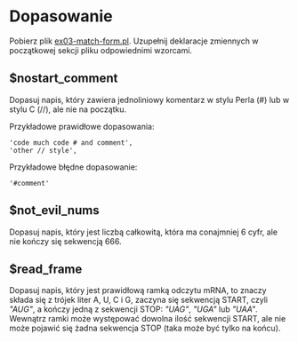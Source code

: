# Dopasowanie
Pobierz plik
[ex03-match-form.pl](https://github.com/SlimakUJ/perl/blob/master/class05/exercises/ex03-match-form.pl).
Uzupełnij deklaracje zmiennych w początkowej sekcji pliku odpowiednimi
wzorcami.

## $nostart\_comment
Dopasuj napis, który zawiera jednoliniowy komentarz w stylu Perla (#) lub
w stylu C (//), ale nie na początku.

Przykładowe prawidłowe dopasowania:
```
'code much code # and comment',
'other // style',
```

Przykładowe  błędne dopasowanie:
```
'#comment'
```

## $not\_evil\_nums
Dopasuj napis, który jest liczbą całkowitą, która ma conajmniej 6 cyfr, ale
nie kończy się sekwencją 666.

## $read\_frame
Dopasuj napis, który jest prawidłową ramką odczytu mRNA, to znaczy składa się
z trójek liter A, U, C i G, zaczyna się sekwencją START, czyli _"AUG"_, a
kończy jedną z sekwencji STOP: _"UAG"_, _"UGA"_ lub _"UAA"_. Wewnątrz ramki
może występować dowolna ilość sekwencji START, ale nie może pojawić się żadna
sekwencja STOP (taka może być tylko na końcu).
